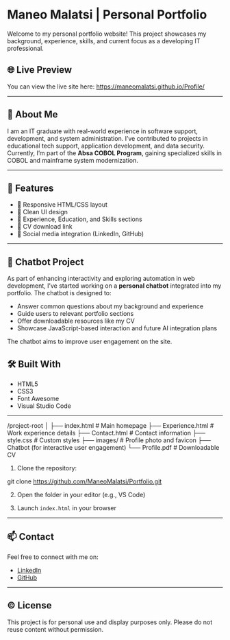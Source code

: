# Maneo Malatsi | Personal Portfolio

Welcome to my personal portfolio website! This project showcases my background, experience, skills, and current focus as a developing IT professional.

## 🌐 Live Preview

You can view the live site here: https://maneomalatsi.github.io/Profile/

---

## 📌 About Me

I am an IT graduate with real-world experience in software support, development, and system administration. I’ve contributed to projects in educational tech support, application development, and data security. Currently, I’m part of the **Absa COBOL Program**, gaining specialized skills in COBOL and mainframe system modernization.

---

## 💼 Features

- 🔹 Responsive HTML/CSS layout
- 🔹 Clean UI design
- 🔹 Experience, Education, and Skills sections
- 🔹 CV download link
- 🔹 Social media integration (LinkedIn, GitHub)

---

## 🤖 Chatbot Project

As part of enhancing interactivity and exploring automation in web development, I’ve started working on a **personal chatbot** integrated into my portfolio. The chatbot is designed to:

- Answer common questions about my background and experience
- Guide users to relevant portfolio sections
- Offer downloadable resources like my CV
- Showcase JavaScript-based interaction and future AI integration plans

The chatbot aims to improve user engagement on the site.

## 🛠️ Built With

- HTML5
- CSS3
- Font Awesome
- Visual Studio Code

---

/project-root
│
├── index.html # Main homepage
├── Experience.html # Work experience details
├── Contact.html # Contact information
├── style.css # Custom styles
├── images/ # Profile photo and favicon
├── Chatbot (for interactive user engagement)
└── Profile.pdf # Downloadable CV

1. Clone the repository:

git clone https://github.com/ManeoMalatsi/Portfolio.git

2. Open the folder in your editor (e.g., VS Code)

3. Launch `index.html` in your browser

---

## 📫 Contact

Feel free to connect with me on:

- [LinkedIn](https://www.linkedin.com/in/agnes-malatsi-2a4584231/)
- [GitHub](https://github.com/ManeoMalatsi)

---

## ©️ License

This project is for personal use and display purposes only. Please do not reuse content without permission.




